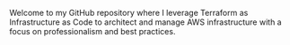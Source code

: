 Welcome to my GitHub repository where I leverage Terraform as Infrastructure as Code to architect and manage AWS infrastructure with a focus on professionalism and best practices.